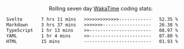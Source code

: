 <p align="center">Rolling seven day <a href='https://wakatime.com/'> WakaTime</a> coding stats:</p>
<!--START_SECTION:waka-->

```txt
Svelte       7 hrs 11 mins   >>>>>>>>>>>>>------------   52.35 %
Markdown     3 hrs 37 mins   >>>>>>>------------------   26.38 %
TypeScript   1 hr 13 mins    >>-----------------------   08.97 %
YAML         1 hr 4 mins     >>-----------------------   07.80 %
HTML         15 mins         -------------------------   01.93 %
```

<!--END_SECTION:waka-->
